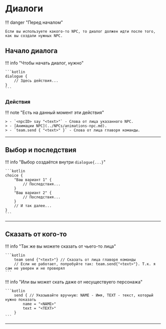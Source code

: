 # Диалоги

!!! danger "Перед началом"

    Если вы используете какого-то NPC, то диалог должен идти после того, как вы создали нужных NPC.

## Начало диалога

!!! info "Чтобы начать диалог, нужно"

    ```kotlin
    dialogue {
        // Здесь действия...
    }
    ```

### Действия

!!! note "Есть на данный момент эти действия"

    > - `<npcID> say "<text>"` - Слова от лица указанного NPC. 
    > - [Анимации NPC](../NPCs/animations-npc.md). 
    > - `team.send { "<text>" }` - Слова от лица главоря команды. 

---

## Выбор и последствия

!!! info "Выбор создаётся внутри `dialogue{...}`"

    ```kotlin
    choice {
        "Ваш вариант 1" {
            // Последствия...
        }
        "Ваш вариант 2" {
            // Последствия...
        }
        // И так далее...
    }
    ```

---

## Сказать от кого-то

!!! info "Так же вы можете сказать от чьего-то лица"

    ```kotlin
        team send {"<text>"} // Сказать от лица главоря команды
        // Если не работает, попробуйте так: team.send{"<text>"}. Т.к. я сам не уверен и не проверял
    ```

!!! info "Или вы может скать даже от несуществуего персонажа"

    ```kotlin
        send { // Указывайте вручную: NAME - Имя, TEXT - текст, который нужно показать
            name = "<NAME>"
            text = "<TEXT>"
        }
    ```

---